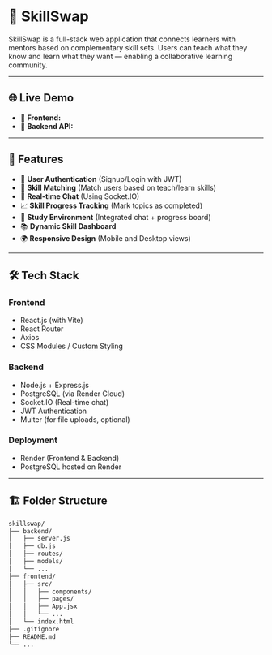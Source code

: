 # 🧠 SkillSwap

SkillSwap is a full-stack web application that connects learners with mentors based on complementary skill sets. Users can teach what they know and learn what they want — enabling a collaborative learning community.

---

## 🌐 Live Demo

- 🔗 **Frontend:** 
- 🔗 **Backend API:** 

---

## 🚀 Features

- 🔐 **User Authentication** (Signup/Login with JWT)
- 🎯 **Skill Matching** (Match users based on teach/learn skills)
- 💬 **Real-time Chat** (Using Socket.IO)
- 📈 **Skill Progress Tracking** (Mark topics as completed)
- 🧠 **Study Environment** (Integrated chat + progress board)
- 📚 **Dynamic Skill Dashboard**
- 🌍 **Responsive Design** (Mobile and Desktop views)

---

## 🛠️ Tech Stack

### Frontend
- React.js (with Vite)
- React Router
- Axios
- CSS Modules / Custom Styling

### Backend
- Node.js + Express.js
- PostgreSQL (via Render Cloud)
- Socket.IO (Real-time chat)
- JWT Authentication
- Multer (for file uploads, optional)

### Deployment
- Render (Frontend & Backend)
- PostgreSQL hosted on Render

---

## 🏗️ Folder Structure

```bash
skillswap/
├── backend/
│   ├── server.js
│   ├── db.js
│   ├── routes/
│   ├── models/
│   └── ...
├── frontend/
│   ├── src/
│   │   ├── components/
│   │   ├── pages/
│   │   ├── App.jsx
│   │   └── ...
│   └── index.html
├── .gitignore
├── README.md
└── ...
